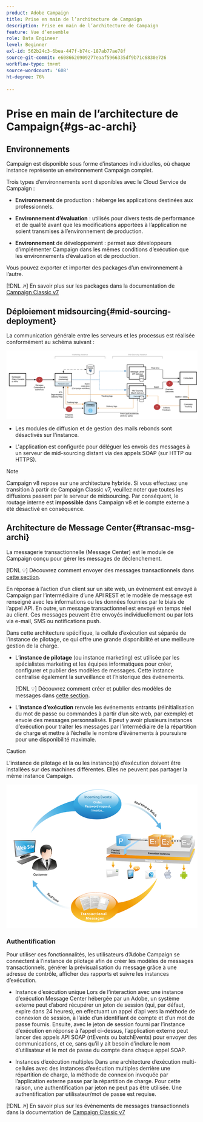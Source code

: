 ```yaml
---
product: Adobe Campaign
title: Prise en main de l’architecture de Campaign
description: Prise en main de l’architecture de Campaign
feature: Vue d’ensemble
role: Data Engineer
level: Beginner
exl-id: 562b24c3-6bea-447f-b74c-187ab77ae78f
source-git-commit: e6086620909277eaaf5966335df9b71c6830e726
workflow-type: tm+mt
source-wordcount: '608'
ht-degree: 76%

---
```


# Prise en main de l’architecture de Campaign{#gs-ac-archi}

## Environnements

Campaign est disponible sous forme d’instances individuelles, où chaque instance représente un environnement Campaign complet.

Trois types d’environnements sont disponibles avec le Cloud Service de Campaign :

* **Environnement** de production : héberge les applications destinées aux professionnels.

* **Environnement d’évaluation** : utilisés pour divers tests de performance et de qualité avant que les modifications apportées à l’application ne soient transmises à l’environnement de production.

* **Environnement** de développement : permet aux développeurs d’implémenter Campaign dans les mêmes conditions d’exécution que les environnements d’évaluation et de production.

Vous pouvez exporter et importer des packages d’un environnement à l’autre.

[!DNL :arrow_upper_right:] En savoir plus sur les packages dans la documentation de  [Campaign Classic v7](https://experienceleague.adobe.com/docs/campaign-classic/using/getting-started/administration-basics/working-with-data-packages.html)

## Déploiement midsourcing{#mid-sourcing-deployment}

La communication générale entre les serveurs et les processus est réalisée conformément au schéma suivant :

![](assets/architecture.png)

* Les modules de diffusion et de gestion des mails rebonds sont désactivés sur l&#39;instance.

* L&#39;application est configurée pour déléguer les envois des messages à un serveur de mid-sourcing distant via des appels SOAP (sur HTTP ou HTTPS).

>[!NOTE]
>
> Campaign v8 repose sur une architecture hybride. Si vous effectuez une transition à partir de Campaign Classic v7, veuillez noter que toutes les diffusions passent par le serveur de midsourcing.
> Par conséquent, le routage interne est **impossible** dans Campaign v8 et le compte externe a été désactivé en conséquence.

## Architecture de Message Center{#transac-msg-archi}

La messagerie transactionnelle (Message Center) est le module de Campaign conçu pour gérer les messages de déclenchement.

[!DNL :bulb:] Découvrez comment envoyer des messages transactionnels dans [cette section](../send/transactional.md).

En réponse à l’action d’un client sur un site web, un événement est envoyé à Campaign par l’intermédiaire d’une API REST et le modèle de message est renseigné avec les informations ou les données fournies par le biais de l’appel API. En outre, un message transactionnel est envoyé en temps réel au client. Ces messages peuvent être envoyés individuellement ou par lots via e-mail, SMS ou notifications push.

Dans cette architecture spécifique, la cellule d’exécution est séparée de l’instance de pilotage, ce qui offre une grande disponibilité et une meilleure gestion de la charge.

* L’**instance de pilotage** (ou instance marketing) est utilisée par les spécialistes marketing et les équipes informatiques pour créer, configurer et publier des modèles de messages. Cette instance centralise également la surveillance et l’historique des événements.

   [!DNL :bulb:] Découvrez comment créer et publier des modèles de messages dans  [cette section](../send/transactional.md).

* L’**instance d’exécution** renvoie les événements entrants (réinitialisation du mot de passe ou commandes à partir d’un site web, par exemple) et envoie des messages personnalisés. Il peut y avoir plusieurs instances d’exécution pour traiter les messages par l’intermédiaire de la répartition de charge et mettre à l’échelle le nombre d’événements à poursuivre pour une disponibilité maximale.

>[!CAUTION]
>
>L’instance de pilotage et la ou les instance(s) d’exécution doivent être installées sur des machines différentes. Elles ne peuvent pas partager la même instance Campaign.

![](assets/messagecenter_diagram.png)

### Authentification

Pour utiliser ces fonctionnalités, les utilisateurs d’Adobe Campaign se connectent à l’instance de pilotage afin de créer les modèles de messages transactionnels, générer la prévisualisation du message grâce à une adresse de contrôle, afficher des rapports et suivre les instances d’exécution.

* Instance d’exécution unique
Lors de l’interaction avec une instance d’exécution Message Center hébergée par un Adobe, un système externe peut d’abord récupérer un jeton de session (qui, par défaut, expire dans 24 heures), en effectuant un appel d’api vers la méthode de connexion de session, à l’aide d’un identifiant de compte et d’un mot de passe fournis.
Ensuite, avec le jeton de session fourni par l’instance d’exécution en réponse à l’appel ci-dessus, l’application externe peut lancer des appels API SOAP (rtEvents ou batchEvents) pour envoyer des communications, et ce, sans qu’il y ait besoin d’inclure le nom d’utilisateur et le mot de passe du compte dans chaque appel SOAP.

* Instances d’exécution multiples
Dans une architecture d’exécution multi-cellules avec des instances d’exécution multiples derrière une répartition de charge, la méthode de connexion invoquée par l’application externe passe par la répartition de charge. Pour cette raison, une authentification par jeton ne peut pas être utilisée. Une authentification par utilisateur/mot de passe est requise.

[!DNL :arrow_upper_right:] En savoir plus sur les événements de messages transactionnels dans la documentation de  [Campaign Classic v7](https://experienceleague.adobe.com/docs/campaign-classic/using/transactional-messaging/processing/event-description.html#about-transactional-messaging-datamodel)